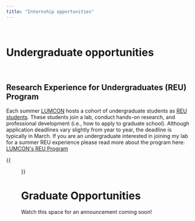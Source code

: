 ```yaml
---
title: "Internship opportunities"
--- 
```


<br>

# Undergraduate opportunities  

<br>

## Research Experience for Undergraduates (REU) Program  

Each summer [LUMCON](https://lumcon.edu/) hosts a cohort of undergraduate students as [REU students](https://www.nsf.gov/crssprgm/reu/). These students join a lab, conduct hands-on research, and professional development (i.e., how to apply to graduate school). Although application deadlines vary slightly from year to year, the deadline is typically in March. If you are an undergraduate interested in joining my lab for a summer REU experience please read more about the program here: [LUMCON's REU Program](https://lumcon.edu/reu/)

{{<figure src="/images/REU_students1.jpg" width="1000" align="float:center">}}

# Graduate Opportunities  

Watch this space for an announcement coming soon!

